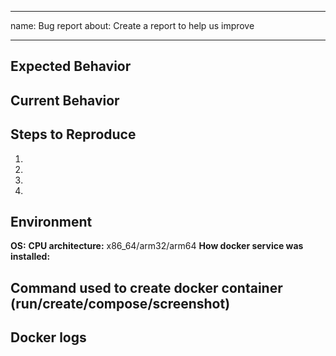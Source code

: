 ---
name: Bug report
about: Create a report to help us improve

<!--- If you are new to Docker or this application, our issue tracker is **ONLY** used for reporting bugs or requesting features. If you use UNRAID please use the [UNRAID forums](https://forums.unraid.net/) for general support. --->

<!--- Provide a general summary of the bug in the Title above -->

------------------------------

## Expected Behavior
<!--- Describe what should happen -->

## Current Behavior
<!--- Describe what happens instead of the expected behavior -->

## Steps to Reproduce
<!--- Provide a link to a live example, or an unambiguous set of steps to -->
<!--- reproduce this bug. Include the necessary code to reproduce, if relevant -->
1.
2.
3.
4.

## Environment
**OS:**
**CPU architecture:** x86_64/arm32/arm64
**How docker service was installed:**
<!--- ie. from the official docker repo (Docker.io), from Ghrc.io, UNRAID Community Apps, etc. -->
<!--- The more context you provide, the more likely I will be to come up with a solution that work in your environment -->

## Command used to create docker container (run/create/compose/screenshot)
<!--- Provide your docker create/run command, compose yaml snippet, or a screenshot of settings if using a gui to create the container -->

## Docker logs
<!--- Provide a full docker log, output of "docker logs XXXX" -->
